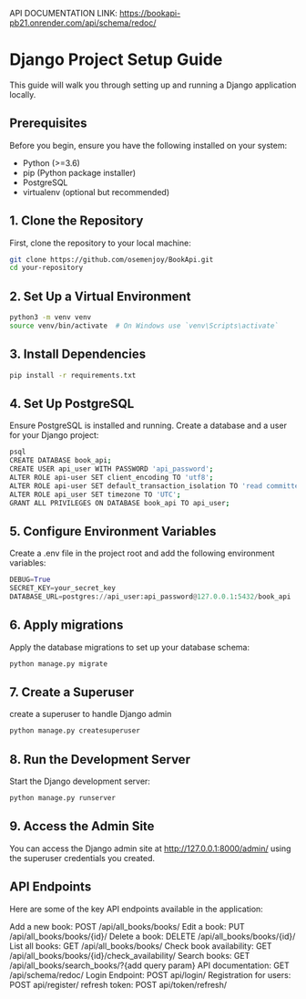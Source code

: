 API DOCUMENTATION LINK: https://bookapi-pb21.onrender.com/api/schema/redoc/

# Django Project Setup Guide

This guide will walk you through setting up and running a Django application locally.

## Prerequisites

Before you begin, ensure you have the following installed on your system:

- Python (>=3.6)
- pip (Python package installer)
- PostgreSQL
- virtualenv (optional but recommended)

## 1. Clone the Repository

First, clone the repository to your local machine:

```bash
git clone https://github.com/osemenjoy/BookApi.git
cd your-repository
```

## 2. Set Up a Virtual Environment
```bash
python3 -m venv venv
source venv/bin/activate  # On Windows use `venv\Scripts\activate`
```

## 3. Install Dependencies
```bash
pip install -r requirements.txt
```

## 4. Set Up PostgreSQL
Ensure PostgreSQL is installed and running. Create a database and a user for your Django project:
```bash
psql
CREATE DATABASE book_api;
CREATE USER api_user WITH PASSWORD 'api_password';
ALTER ROLE api-user SET client_encoding TO 'utf8';
ALTER ROLE api-user SET default_transaction_isolation TO 'read committed';
ALTER ROLE api_user SET timezone TO 'UTC';
GRANT ALL PRIVILEGES ON DATABASE book_api TO api_user;
```

## 5. Configure Environment Variables
Create a .env file in the project root and add the following environment variables:
```python
DEBUG=True
SECRET_KEY=your_secret_key
DATABASE_URL=postgres://api_user:api_password@127.0.0.1:5432/book_api
```

## 6. Apply migrations
Apply the database migrations to set up your database schema:
```bash
python manage.py migrate
```

## 7. Create a Superuser
create a superuser to handle Django admin
```bash
python manage.py createsuperuser
```

## 8. Run the Development Server
Start the Django development server:
```bash
python manage.py runserver
```

## 9. Access the Admin Site
You can access the Django admin site at http://127.0.0.1:8000/admin/ using the superuser credentials you created.

## API Endpoints
Here are some of the key API endpoints available in the application:

Add a new book: POST /api/all_books/books/
Edit a book: PUT /api/all_books/books/{id}/
Delete a book: DELETE /api/all_books/books/{id}/
List all books: GET /api/all_books/books/
Check book availability: GET /api/all_books/books/{id}/check_availability/
Search books: GET /api/all_books/search_books/?{add query param}
API documentation: GET /api/schema/redoc/
Login Endpoint: POST api/login/
Registration for users: POST api/register/
refresh token: POST api/token/refresh/
